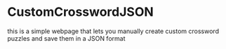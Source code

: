 # CustomCrosswordJSON
this is a simple webpage that lets you manually create custom crossword puzzles and save them in a JSON format
